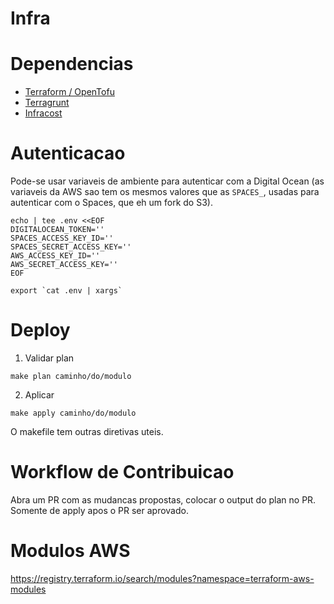 # Infra

# Dependencias

- [Terraform / OpenTofu](https://opentofu.org/docs/intro/install/)
- [Terragrunt](https://terragrunt.gruntwork.io/docs/getting-started/install/)
- [Infracost](https://github.com/infracost/infracost)

# Autenticacao
Pode-se usar variaveis de ambiente para autenticar com a Digital Ocean (as variaveis da AWS sao tem os mesmos valores que as `SPACES_`, usadas para autenticar com o Spaces, que eh um fork do S3).

```
echo | tee .env <<EOF
DIGITALOCEAN_TOKEN=''
SPACES_ACCESS_KEY_ID=''
SPACES_SECRET_ACCESS_KEY=''
AWS_ACCESS_KEY_ID=''
AWS_SECRET_ACCESS_KEY=''
EOF

export `cat .env | xargs`
```

# Deploy
1. Validar plan
```
make plan caminho/do/modulo
```

2. Aplicar
```
make apply caminho/do/modulo
```

O makefile tem outras diretivas uteis.

# Workflow de Contribuicao
Abra um PR com as mudancas propostas, colocar o output do plan no PR.
Somente de apply apos o PR ser aprovado.

# Modulos AWS
https://registry.terraform.io/search/modules?namespace=terraform-aws-modules

